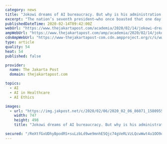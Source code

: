 ```yaml
---
category: news
title: "Jokowi dreams of AI bureaucracy. But why is his administration waging war on science?"
excerpt: "The nation’s seventh president—who once boasted that one day Indonesia would replace its lethargic bureaucracy with artificial intelligence (AI) — believes that only a generation ... The military doctor raised eyebrows when he introduced the so-called “brain wash” therapy to cure stroke. Also known as intra arterial cerebral flushing ..."
publishedDateTime: 2020-02-14T09:42:00Z
webUrl: "https://www.thejakartapost.com/academia/2020/02/14/jokowi-dreams-of-ai-bureaucracy-but-why-is-his-administration-waging-war-on-science.html"
ampWebUrl: "https://www.thejakartapost.com/amp/academia/2020/02/14/jokowi-dreams-of-ai-bureaucracy-but-why-is-his-administration-waging-war-on-science.html"
cdnAmpWebUrl: "https://www-thejakartapost-com.cdn.ampproject.org/c/s/www.thejakartapost.com/amp/academia/2020/02/14/jokowi-dreams-of-ai-bureaucracy-but-why-is-his-administration-waging-war-on-science.html"
type: article
quality: 54
heat: 54
published: false

provider:
  name: The Jakarta Post
  domain: thejakartapost.com

topics:
  - AI
  - AI in Healthcare
  - AI Ethics

images:
  - url: "https://img.jakpost.net/c/2020/02/06/2020_02_06_86071_1580955646._medium.jpg"
    width: 747
    height: 498
    title: "Jokowi dreams of AI bureaucracy. But why is his administration waging war on science?"

secured: "/ReXtfGxUDhyBpodRS+suLzbLd9we9mnhE5Qjc74gVeRLVzLQcwWwt4u1OO9ov/2xvqTuFBYHrzyImLeWZL6/EK/EpJKQ5EmSMTWFC9y3lPG9ubrTXY4wCanzSynKxoC1jBvax2919xqx4T8PgQvbJU7iQ10Ty5IQQAJGhi+iZUEQ6JWZBWmSlhJ243TQnSGbMMaQQRvOFnpqOjc4RdI7bGr2CxRQItvnjlNuY+wLawVp81byyntNJ7oe4byZgEjJBYmD0WDL3peqqvySgI6ntiy9xyviRH+w8MQ4iJXycd5xAnto+fFusONFLgA5hEHmPW2Tyj0dCiZxoRSbS9zlg88asOqDg8bTNmxLTCbNFF5tfWqHKD927zd8I1LUSqVX+clXgRMyRftjKwVknQZqiblNNA0XMR4HyGRHArdlFZy1OShsEkN6ENAxCXfpl9yRz7Ph8P9wOa/Oha0rRUwHICZT3su+fk49YmtBandw5E=;miyGWqU7k0F6b5AkNenNmw=="
---
```


